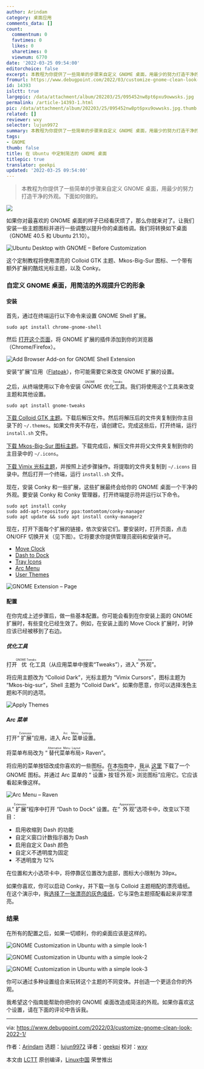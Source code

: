 ```yaml
---
author: Arindam
category: 桌面应用
comments_data: []
count:
  commentnum: 0
  favtimes: 0
  likes: 0
  sharetimes: 0
  viewnum: 6770
date: '2022-03-25 09:54:00'
editorchoice: false
excerpt: 本教程为你提供了一些简单的步骤来自定义 GNOME 桌面，用最少的努力打造干净的外观。下面如何做的。
fromurl: https://www.debugpoint.com/2022/03/customize-gnome-clean-look-2022-1/
id: 14393
islctt: true
largepic: /data/attachment/album/202203/25/095452nw8pt6pxu9owwsks.jpg
permalink: /article-14393-1.html
pic: /data/attachment/album/202203/25/095452nw8pt6pxu9owwsks.jpg.thumb.jpg
related: []
reviewer: wxy
selector: lujun9972
summary: 本教程为你提供了一些简单的步骤来自定义 GNOME 桌面，用最少的努力打造干净的外观。下面如何做的。
tags:
- GNOME
thumb: false
title: 在 Ubuntu 中定制简洁的 GNOME 桌面
titlepic: true
translator: geekpi
updated: '2022-03-25 09:54:00'
---
```



> 
> 本教程为你提供了一些简单的步骤来自定义 GNOME 桌面，用最少的努力打造干净的外观。下面如何做的。
> 
> 
> 


![](/data/attachment/album/202203/25/095452nw8pt6pxu9owwsks.jpg)


如果你对最喜欢的 GNOME 桌面的样子已经看厌烦了，那么你就来对了。让我们安装一些主题图标并进行一些调整以提升你的桌面格调。我们将转换如下桌面（GNOME 40.5 和 Ubuntu 21.10）。


![Ubuntu Desktop with GNOME – Before Customization](/data/attachment/album/202203/25/095458e4c268jdkr6kko02.jpg)


这个定制教程将使用漂亮的 Colloid GTK 主题、Mkos-Big-Sur 图标、一个带有额外扩展的酷炫光标主题，以及 Conky。


### 自定义 GNOME 桌面，用简洁的外观提升它的形象


#### 安装


首先，通过在终端运行以下命令来设置 GNOME Shell 扩展。



```
sudo apt install chrome-gnome-shell

```

然后 [打开这个页面](https://extensions.gnome.org/)，将 GNOME 扩展的插件添加到你的浏览器（Chrome/Firefox）。


![Add Browser Add-on for GNOME Shell Extension](/data/attachment/album/202203/25/095458ev64ri6i888e4roo.jpg)


安装“扩展”应用（[Flatpak](https://dl.flathub.org/repo/appstream/org.gnome.Extensions.flatpakref)），你可能需要它来改变 GNOME 扩展的设置。


之后，从终端使用以下命令安装 <ruby> GNOME 优化工具 <rt>  GNOME Tweaks </rt></ruby>。我们将使用这个工具来改变主题和其他设置。



```
sudo apt install gnome-tweaks

```

[下载 Colloid GTK 主题](https://github.com/vinceliuice/Colloid-gtk-theme/archive/refs/heads/main.zip)。下载后解压文件。然后将解压后的文件夹复制到你主目录下的 `~/.themes`。如果文件夹不存在，请创建它。完成这些后，打开终端，运行 `install.sh` 文件。


[下载 Mkos-Big-Sur 图标主题](https://github.com/zayronxio/Mkos-Big-Sur/archive/refs/heads/master.zip)。下载完成后，解压文件并将父文件夹复制到你的主目录中的 `~/.icons`。


[下载 Vimix 光标主题](https://github.com/vinceliuice/Vimix-cursors)，并按照上述步骤操作。将提取的文件夹复制到 `~/.icons` 目录中。然后打开一个终端，运行 `install.sh` 文件。


现在，安装 Conky 和一些扩展，这些扩展最终会给你的 GNOME 桌面一个干净的外观。要安装 Conky 和 Conky 管理器，打开终端提示符并运行以下命令。



```
sudo apt install conky
sudo add-apt-repository ppa:tomtomtom/conky-manager
sudo apt update && sudo apt install conky-manager2

```

现在，打开下面每个扩展的链接，依次安装它们。要安装时，打开页面，点击 ON/OFF 切换开关（见下图）。它将要求你提供管理员密码和安装许可。


* [Move Clock](https://extensions.gnome.org/extension/2/move-clock/)
* [Dash to Dock](https://extensions.gnome.org/extension/307/dash-to-dock/)
* [Tray Icons](https://extensions.gnome.org/extension/2890/tray-icons-reloaded/)
* [Arc Menu](https://extensions.gnome.org/extension/3628/arcmenu/)
* [User Themes](https://extensions.gnome.org/extension/19/user-themes/)


![GNOME Extension – Page](/data/attachment/album/202203/25/095458kbqo161k58z7k1cz.png)


#### 配置


在你完成上述步骤后，做一些基本配置。你可能会看到在你安装上面的 GNOME 扩展时，有些变化已经生效了。例如，在安装上面的 Move Clock 扩展时，时钟应该已经被移到了右边。


##### 优化工具


打开<ruby> 优化 <rt>  GNOME Tweaks </rt></ruby>工具（从应用菜单中搜索“Tweaks”），进入“<ruby> 外观 <rt>  Apperance </rt></ruby>”。


将应用主题改为 “Colloid Dark”，光标主题为 “Vimix Cursors”，图标主题为 “Mkos-big-sur”，Shell 主题为 “Colloid Dark”。如果你愿意，你可以选择浅色主题和不同的选项。


![Apply Themes](/data/attachment/album/202203/25/095458k7cc7xccqf2c1tcd.jpg)


##### Arc 菜单


打开“<ruby> 扩展 <rt>  Extension </rt></ruby>”应用，进入 <ruby> Arc 菜单设置 <rt>  Arc Menu Settings </rt></ruby>。


将菜单布局改为 “<ruby> 替代菜单布局 <rt>  Alternative Menu Layout </rt></ruby> > Raven”。


将应用的菜单按钮改成你喜欢的一些图标。在本指南中，我从 [这里](https://icons.iconarchive.com/icons/tatice/operating-systems/32/Gnome-icon.png) 下载了一个 GNOME 图标。并通过 Arc 菜单的 “<ruby> 设置 <rt>  Settings </rt></ruby> > <ruby> 按钮外观 <rt>  Button Appearance </rt></ruby> > <ruby> 浏览图标 <rt>  Browse Icon </rt></ruby>”应用它。它应该看起来像这样。


![Arc Menu – Raven](/data/attachment/album/202203/25/095458ko4988rrw5ngzjff.jpg)


从“<ruby> 扩展 <rt>  Extension </rt></ruby>”程序中打开 “Dash to Dock” 设置。在“<ruby> 外观 <rt>  Appearance </rt></ruby>”选项卡中，改变以下项目：


* 启用收缩到 Dash 的功能
* 自定义窗口计数指示器为 Dash
* 启用自定义 Dash 颜色
* 自定义不透明度为固定
* 不透明度为 12%


在位置和大小选项卡中，将停靠区位置改为底部，图标大小限制为 39px。


如果你喜欢，你可以启动 Conky，并下载一张与 Colloid 主题相配的漂亮墙纸。在这个演示中，我[选择了一张漂亮的灰色墙纸](https://i.redd.it/1ttvv79apo851.png)，它与深色主题搭配看起来非常漂亮。


### 结果


在所有的配置之后，如果一切顺利，你的桌面应该是这样的。


![GNOME Customization in Ubuntu with a simple look-1](/data/attachment/album/202203/25/095458lp377g5rk5534g54.jpg)


![GNOME Customization in Ubuntu with a simple look-2](/data/attachment/album/202203/25/095458i91bkkzs8jsbusgz.jpg)


![GNOME Customization in Ubuntu with a simple look-3](/data/attachment/album/202203/25/095459fxu9h444twkhpptz.jpg)


你可以通过多种设置组合来玩转这个主题的不同变体。并创造一个更适合你的外观。


我希望这个指南能帮助你把你的 GNOME 桌面改造成简洁的外观。如果你喜欢这个设置，请在下面的评论中告诉我。




---


via: <https://www.debugpoint.com/2022/03/customize-gnome-clean-look-2022-1/>


作者：[Arindam](https://www.debugpoint.com/author/admin1/) 选题：[lujun9972](https://github.com/lujun9972) 译者：[geekpi](https://github.com/geekpi) 校对：[wxy](https://github.com/wxy)


本文由 [LCTT](https://github.com/LCTT/TranslateProject) 原创编译，[Linux中国](https://linux.cn/) 荣誉推出